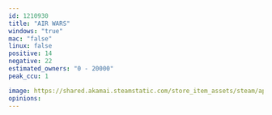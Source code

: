 ```yaml
---
id: 1210930
title: "AIR WARS"
windows: "true"
mac: "false"
linux: false
positive: 14
negative: 22
estimated_owners: "0 - 20000"
peak_ccu: 1

image: https://shared.akamai.steamstatic.com/store_item_assets/steam/apps/1210930/header.jpg?t=1723603756
opinions:
---
```

